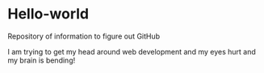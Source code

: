 # Hello-world
Repository of information to figure out GitHub 

I am trying to get my head around web development and my eyes hurt and my brain is bending!
